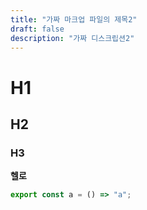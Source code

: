 ```yaml
---
title: "가짜 마크업 파일의 제목2"
draft: false
description: "가짜 디스크립션2"
---
```


# H1

## H2

### H3

**헬로**

```ts
export const a = () => "a";
```
